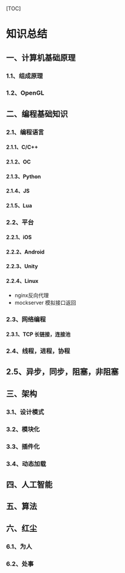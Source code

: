 [TOC]

# 知识总结

## 一、计算机基础原理

### 1.1、组成原理

### 1.2、OpenGL

## 二、编程基础知识

### 2.1、编程语言

#### 2.1.1、C/C++

#### 2.1.2、OC

#### 2.1.3、Python

#### 2.1.4、JS

#### 2.1.5、Lua



### 2.2、平台

#### 2.2.1、iOS

#### 2.2.2、Android

#### 2.2.3、Unity

#### 2.2.4、Linux

+ nginx反向代理
+ mockserver 模拟接口返回

### 2.3、网络编程

#### 2.3.1、TCP 长链接，连接池

### 2.4、线程，进程，协程

## 2.5、异步，同步，阻塞，非阻塞



## 三、架构

### 3.1、设计模式

### 3.2、模块化

### 3.3、插件化

### 3.4、动态加载



## 四、人工智能

## 五、算法

## 六、红尘

### 6.1、为人

### 6.2、处事





